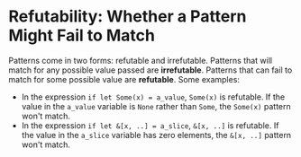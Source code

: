 # Refutability: Whether a Pattern Might Fail to Match

Patterns come in two forms: refutable and irrefutable. Patterns that will match for any possible
value passed are **irrefutable**. Patterns that can fail to match for some possible value are
**refutable**. Some examples:

- In the expression `if let Some(x) = a_value`, `Some(x)` is refutable. If the value in the
  `a_value` variable is `None` rather than `Some`, the `Some(x)` pattern won't match.
- In the expression `if let &[x, ..] = a_slice`, `&[x, ..]` is refutable. If the value in the
  `a_slice` variable has zero elements, the `&[x, ..]` pattern won't match.